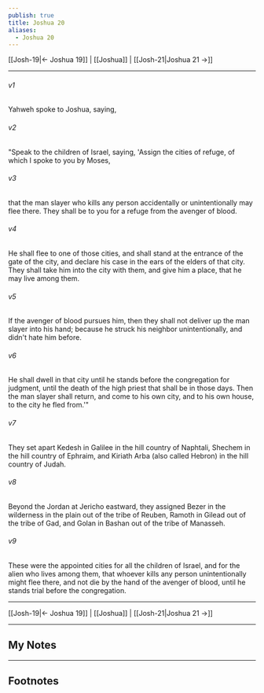 ```yaml
---
publish: true
title: Joshua 20
aliases:
  - Joshua 20
---
```


[[Josh-19|← Joshua 19]] | [[Joshua]] | [[Josh-21|Joshua 21 →]]
***



###### v1 
Yahweh spoke to Joshua, saying, 

###### v2 
"Speak to the children of Israel, saying, 'Assign the cities of refuge, of which I spoke to you by Moses, 

###### v3 
that the man slayer who kills any person accidentally or unintentionally may flee there. They shall be to you for a refuge from the avenger of blood. 

###### v4 
He shall flee to one of those cities, and shall stand at the entrance of the gate of the city, and declare his case in the ears of the elders of that city. They shall take him into the city with them, and give him a place, that he may live among them. 

###### v5 
If the avenger of blood pursues him, then they shall not deliver up the man slayer into his hand; because he struck his neighbor unintentionally, and didn't hate him before. 

###### v6 
He shall dwell in that city until he stands before the congregation for judgment, until the death of the high priest that shall be in those days. Then the man slayer shall return, and come to his own city, and to his own house, to the city he fled from.'" 

###### v7 
They set apart Kedesh in Galilee in the hill country of Naphtali, Shechem in the hill country of Ephraim, and Kiriath Arba (also called Hebron) in the hill country of Judah. 

###### v8 
Beyond the Jordan at Jericho eastward, they assigned Bezer in the wilderness in the plain out of the tribe of Reuben, Ramoth in Gilead out of the tribe of Gad, and Golan in Bashan out of the tribe of Manasseh. 

###### v9 
These were the appointed cities for all the children of Israel, and for the alien who lives among them, that whoever kills any person unintentionally might flee there, and not die by the hand of the avenger of blood, until he stands trial before the congregation.

***
[[Josh-19|← Joshua 19]] | [[Joshua]] | [[Josh-21|Joshua 21 →]]

---
## My Notes

---
## Footnotes